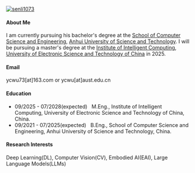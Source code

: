 

[![senli1073](https://img.shields.io/badge/senli1073-github-blue?logo=github)](https://github.com/senli1073)

#### About Me
I am currently pursuing his bachelor's degree at the [School of Computer Science and Engineering](https://jsj.aust.edu.cn/), [Anhui University of Science and Technology](https://www.aust.edu.cn/). 
I will be pursuing a master's degree at the [Institute of Intelligent Computing](https://icct.uestc.edu.cn/index.htm), [University of Electronic Science and Technology of China](https://www.uestc.edu.cn/) in 2025.

#### Email
ycwu73[at]163.com or ycwu[at]aust.edu.cn

#### Education
- 09/2025 - 07/2028(expected) &nbsp; M.Eng., Institute of Intelligent Computing, University of Electronic Science and Technology of China, China.
- 09/2021 - 07/2025(expected) &nbsp; B.Eng., School of Computer Science and Engineering, Anhui University of Science and Technology, China.


#### Research Interests
Deep Learning(DL), Computer Vision(CV), Embodied AI(EAI), Large Language Models(LLMs)

